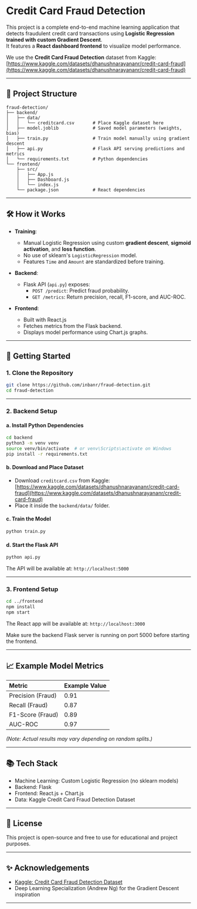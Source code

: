 # Credit Card Fraud Detection

This project is a complete end-to-end machine learning application that detects fraudulent credit card transactions using **Logistic Regression trained with custom Gradient Descent**.  
It features a **React dashboard frontend** to visualize model performance.

We use the **Credit Card Fraud Detection** dataset from Kaggle:  
[https://www.kaggle.com/datasets/dhanushnarayananr/credit-card-fraud](https://www.kaggle.com/datasets/dhanushnarayananr/credit-card-fraud)

---

## 📂 Project Structure

```
fraud-detection/
├── backend/
│   ├── data/
│   │   └── creditcard.csv       # Place Kaggle dataset here
│   ├── model.joblib             # Saved model parameters (weights, bias)
│   ├── train.py                 # Train model manually using gradient descent
│   ├── api.py                   # Flask API serving predictions and metrics
│   └── requirements.txt         # Python dependencies
└── frontend/
    ├── src/
    │   ├── App.js
    │   ├── Dashboard.js
    │   └── index.js
    └── package.json             # React dependencies
```

---

## 🛠️ How it Works

- **Training**:
  - Manual Logistic Regression using custom **gradient descent**, **sigmoid activation**, and **loss function**.
  - No use of sklearn's `LogisticRegression` model.
  - Features `Time` and `Amount` are standardized before training.

- **Backend**:
  - Flask API (`api.py`) exposes:
    - `POST /predict`: Predict fraud probability.
    - `GET /metrics`: Return precision, recall, F1-score, and AUC-ROC.

- **Frontend**:
  - Built with React.js
  - Fetches metrics from the Flask backend.
  - Displays model performance using Chart.js graphs.

---

## 🚀 Getting Started

### 1. Clone the Repository

```bash
git clone https://github.com/inbanr/fraud-detection.git
cd fraud-detection
```

---

### 2. Backend Setup

#### a. Install Python Dependencies

```bash
cd backend
python3 -m venv venv
source venv/bin/activate  # or venv\Scripts\activate on Windows
pip install -r requirements.txt
```

#### b. Download and Place Dataset

- Download `creditcard.csv` from Kaggle:  
  [https://www.kaggle.com/datasets/dhanushnarayananr/credit-card-fraud](https://www.kaggle.com/datasets/dhanushnarayananr/credit-card-fraud)
- Place it inside the `backend/data/` folder.

#### c. Train the Model

```bash
python train.py
```

#### d. Start the Flask API

```bash
python api.py
```

The API will be available at: `http://localhost:5000`

---

### 3. Frontend Setup

```bash
cd ../frontend
npm install
npm start
```

The React app will be available at: `http://localhost:3000`

Make sure the backend Flask server is running on port 5000 before starting the frontend.

---

## 📈 Example Model Metrics

| Metric         | Example Value |
|:---------------|:--------------|
| Precision (Fraud) | 0.91 |
| Recall (Fraud)    | 0.87 |
| F1-Score (Fraud)  | 0.89 |
| AUC-ROC           | 0.97 |

*(Note: Actual results may vary depending on random splits.)*

---

## 📚 Tech Stack

- Machine Learning: Custom Logistic Regression (no sklearn models)
- Backend: Flask
- Frontend: React.js + Chart.js
- Data: Kaggle Credit Card Fraud Detection Dataset

---

## 📜 License

This project is open-source and free to use for educational and project purposes.

---

## ✨ Acknowledgements

- [Kaggle: Credit Card Fraud Detection Dataset](https://www.kaggle.com/datasets/dhanushnarayananr/credit-card-fraud)
- Deep Learning Specialization (Andrew Ng) for the Gradient Descent inspiration

---
